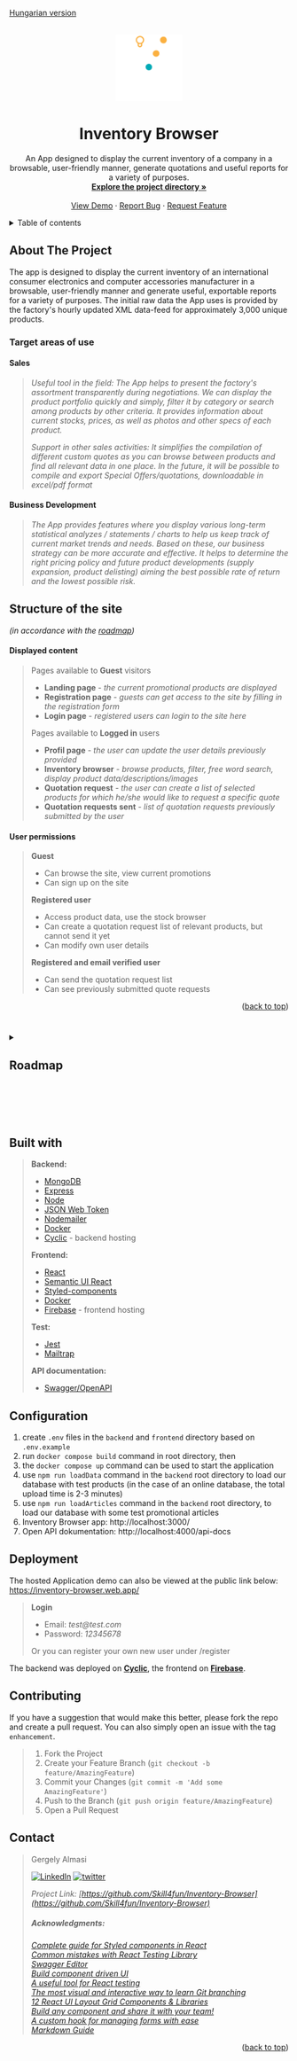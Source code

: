 [Hungarian version](/README.md)


<!-- PROJECT LOGO -->
<br />
<div align="center">
  <a href="https://github.com/Skill4fun/Inventory-Browser">
  <img src="/docs/icons/LOGO_transparent-background.png" alt="Logo" width="120" height="120">
  </a>

<div id="top"></div>
<h1 align="center">Inventory Browser</h1>

  <p align="center">
    An App designed to display the current inventory of a company in a browsable, user-friendly manner, generate quotations and useful reports for a variety of purposes.
    <br />
    <a href="https://github.com/Skill4fun/Inventory-Browser"><strong>Explore the project directory »</strong></a>
    <br />
    <br />
    <a href="#deployment">View Demo</a>
    ·
    <a href="https://github.com/Skill4fun/Inventory-Browser/issues">Report Bug</a>
    ·
    <a href="https://github.com/Skill4fun/Inventory-Browser/issues">Request Feature</a>
  </p>
</div>



<!-- TABLE OF CONTENTS -->
<details>
  <summary>Table of contents</summary>
  <ol>
    <li>
      <a href="#about-the-project">About the project</a>
      <ul>
        <li><a href="#target-areas-of-use">Target areas of use</a></li>
        <li><a href="#structure-of-the-site">Structure of the site</a></li>
        <li><a href="#displayed-content">Displayed content</a></li>
        <li><a href="#user-permissions">User permissions</a></li>
        <li><a href="#roadmap">Roadmap</a></li>
        <li><a href="#built-with">Built with</a></li>
      </ul>
    </li>
    <li><a href="#configuration">Configuration</a></li>
    <li><a href="#contribution">Contribution</a></li>
    <li><a href="#contact">Contact</a></li>
    <li><a href="#acknowledgments">Acknowledgments</a></li>
  </ol>
</details>


<!-- ABOUT THE PROJECT -->
## About The Project

The app is designed to display the current inventory of an international consumer electronics and computer accessories manufacturer in a browsable, user-friendly manner and generate useful, exportable reports for a variety of purposes.
The initial raw data the App uses is provided by the factory's hourly updated XML data-feed for approximately 3,000 unique products.



### Target areas of use

#### Sales
>_Useful tool in the field:
>The App helps to present the factory's assortment transparently during negotiations. We can display the product portfolio quickly and simply, filter it by category or search among products by other criteria.
>It provides information about current stocks, prices, as well as photos and other specs of each product._
>
>_Support in other sales activities:
>It simplifies the compilation of different custom quotes as you can browse between products and find all relevant data in one place.
>In the future, it will be possible to compile and export Special Offers/quotations, downloadable in excel/pdf format_

#### Business Development
>_The App provides features where you display various long-term statistical analyzes / statements / charts to help us keep track of current market trends and needs. Based on these, our business strategy can be more accurate and effective.
>It helps to determine the right pricing policy and future product developments (supply expansion, product delisting) aiming the best possible rate of return and the lowest possible risk._


## Structure of the site
_(in accordance with the [roadmap](#roadmap))_

#### Displayed content
>Pages available to **Guest** visitors
>* **Landing page** - _the current promotional products are displayed_  
>* **Registration page** - _guests can get access to the site by filling in the registration form_  
>* **Login page** - _registered users can login to the site here_
>
>Pages available to **Logged in** users
>* **Profil page** - _the user can update the user details previously provided_  
>* **Inventory browser** - _browse products, filter, free word search, display product data/descriptions/images_  
>* **Quotation request** - _the user can create a list of selected products for which he/she would like to request a specific quote_  
>* **Quotation requests sent** - _list of quotation requests previously submitted by the user_  

#### User permissions
>**Guest**  
>* Can browse the site, view current promotions
>* Can sign up on the site  
>
>**Registered user**  
>* Access product data, use the stock browser
>* Can create a quotation request list of relevant products, but cannot send it yet
>* Can modify own user details
>
>**Registered and email verified user**   
>* Can send the quotation request list
>* Can see previously submitted quote requests
<p align="right">(<a href="#top">back to top</a>)</p>


#
<!-- ROADMAP -->
<details> 
  <summary><h2>Roadmap<h2/></summary>  

- [X] Displaying current promotions and discounted products - main page
- [X] User registration
    - [X] Email verification (automatic confirmation link sending)
- [X] User login
- [X] Admin login, unique permissions
- [X] Inventory browser
    - [X] Load and display products with details and photos
    - [X] Filter displayed products
    - [X] Search product by ID/name
- [X] Compilation of a quotation request list
    - [X] compiling and sending list of selected products
    - [ ] export compiled list in excel format
    - [ ] export compiled list in pdf/word format
    - [ ] send list by email
- [ ] Special offer maker - Admin side
    - [ ] compiling a list of selected products - with date, name, qty, price, specs, photo, available stocks
    - [ ] export compiled list in excel format
- [ ] Statistics - Admin side
    - [ ] display changes in distribution prices for a given period
    - [ ] represent changes on a chart/diagram
- [ ] Automatic scheduled database update
    - [ ] Scheduled corporate database connection via xml/csv datafeed
    - [ ] EU Customs Tariff API connection - collection of product data (product category, customs tariff number/EKAER validation)
    - [ ] EU EPREL API connection - collection of product specifications (EPREL product data sheets, QR code)
    - [X] Database update (prices, stocks, product range)
- [ ] Contact form - sending user e-mail to the admin
<p align="right">(<a href="#top">back to top</a>)</p>
</details>

#
<br/>

<!-- STACK -->
## Built with
>**Backend:**
>* [MongoDB](https://www.mongodb.com/)
>* [Express](https://expressjs.com/)
>* [Node](https://nodejs.org/)
>* [JSON Web Token](https://jwt.io/)
>* [Nodemailer](https://nodemailer.com/)
>* [Docker](https://www.docker.com/)
>* [Cyclic](https://cyclic.sh//) - backend hosting
>
>**Frontend:**  
>* [React](https://reactjs.org/)
>* [Semantic UI React](https://react.semantic-ui.com/)
>* [Styled-components](https://styled-components.com/)
>* [Docker](https://www.docker.com/)
>* [Firebase](https://firebase.google.com//) - frontend hosting
>
>**Test:**  
>* [Jest](https://jestjs.io/)
>* [Mailtrap](https://mailtrap.io/)
>
>**API documentation:**  
>* [Swagger/OpenAPI](https://swagger.io/specification/)  
>

<!-- CONFIGURATION -->
## Configuration
  
1. create `.env` files in the `backend` and `frontend` directory based on `.env.example`
2. run `docker compose build` command in root directory, then
3. the `docker compose up` command can be used to start the application
4. use `npm run loadData` command in the `backend` root directory to load our database with test products (in the case of an online database, the total upload time is 2-3 minutes)
5. use `npm run loadArticles` command in the `backend` root directory, to load our database with some test promotional articles
6. Inventory Browser app: http://localhost:3000/
7. Open API dokumentation: http://localhost:4000/api-docs

## Deployment

The hosted Application demo can also be viewed at the public link below:\
https://inventory-browser.web.app/

>**Login**
>* Email: _test@test.com_
>* Password: _12345678_
>
>Or you can register your own new user under /register

The backend was deployed on **[Cyclic](https://cyclic.sh/)**, the frontend on **[Firebase](https://firebase.google.com/)**.

<!-- CONTRIBUTING -->
## Contributing

If you have a suggestion that would make this better, please fork the repo and create a pull request. You can also simply open an issue with the tag `enhancement`.

>1. Fork the Project
>2. Create your Feature Branch (`git checkout -b feature/AmazingFeature`)
>3. Commit your Changes (`git commit -m 'Add some AmazingFeature'`)
>4. Push to the Branch (`git push origin feature/AmazingFeature`)
>5. Open a Pull Request

<!-- CONTACT -->
## Contact

>Gergely Almasi 
>
>[![LinkedIn][linkedin-shield]][linkedin-url] [![twitter][twitter-shield]][twitter-url] 
>
>_Project Link: [https://github.com/Skill4fun/Inventory-Browser](https://github.com/Skill4fun/Inventory-Browser)_  
>
>
><!-- ACKNOWLEDGMENTS -->
>##### _Acknowledgments:_
>_[Complete guide for Styled components in React](https://dev.to/elijahtrillionz/complete-guide-on-how-to-use-styled-components-in-react-360c)_  
>_[Common mistakes with React Testing Library](https://kentcdodds.com/blog/common-mistakes-with-react-testing-library)_  
>_[Swagger Editor](https://editor.swagger.io/?docExpansion=none)_  
>_[Build component driven UI](https://storybook.js.org/)_  
>_[A useful tool for React testing](https://testing-playground.com/)_  
>_[The most visual and interactive way to learn Git branching](https://learngitbranching.js.org/)_  
>_[12 React UI Layout Grid Components & Libraries](https://blog.bitsrc.io/12-react-ui-layout-grid-components-and-libraries-for-2019-16e8aa5d0b08)_  
>_[Build any component and share it with your team!](https://bit.dev/)_  
>_[A custom hook for managing forms with ease](https://react-hook-form.com/api/useform/)_  
>_[Markdown Guide](https://www.markdownguide.org/basic-syntax/#reference-style-links)_

<p align="right">(<a href="#top">back to top</a>)</p>



<!-- MARKDOWN LINKS & IMAGES -->
[contributors-shield]: https://img.shields.io/github/contributors/Skill4fun/Inventory-Browser.svg
[contributors-url]: https://github.com/Skill4fun/Inventory-Browser/graphs/contributors
[forks-shield]: https://img.shields.io/github/forks/Skill4fun/Inventory-Browser.svg
[forks-url]: https://github.com/Skill4fun/Inventory-Browser/network/members
[stars-shield]: https://img.shields.io/github/stars/Skill4fun/Inventory-Browser.svg
[stars-url]: https://github.com/Skill4fun/Inventory-Browser/stargazers
[issues-shield]: https://img.shields.io/github/issues/Skill4fun/Inventory-Browser.svg
[issues-url]: https://github.com/Skill4fun/Inventory-Browser/issues
[license-shield]: https://img.shields.io/github/license/Skill4fun/Inventory-Browser.svg
[license-url]: https://github.com/Skill4fun/Inventory-Browser/blob/master/LICENSE.txt
[linkedin-shield]: https://img.shields.io/badge/-LinkedIn-black.svg?style=logo=linkedin&colorB=0092cc
[linkedin-url]: https://linkedin.com/in/gergo-almasi
[product-screenshot]: images/screenshot.png
[twitter-shield]: https://img.shields.io/twitter/url?style=social&url=https%3A%2F%2Ftwitter.com%2F
[twitter-url]: https://twitter.com/Skill4fun_
